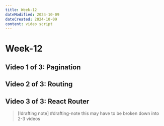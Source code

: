 ```yaml
---
title: Week-12
dateModified: 2024-10-09
dateCreated: 2024-10-09
content: video script
---
```


# Week-12

## Video 1 of 3: Pagination

## Video 2 of 3: Routing

## Video 3 of 3: React Router

> [!drafting note] #drafting-note
> this may have to be broken down into 2-3 videos
